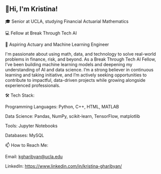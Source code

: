 ## 👋Hi, I'm Kristina!

🎓 Senior at UCLA, studying Financial Actuarial Mathematics

💻 Fellow at Break Through Tech AI

💼 Aspiring Actuary and Machine Learning Engineer


I'm passionate about using math, data, and technology to solve real-world problems in finance, risk, and beyond. As a Break Through Tech AI Fellow, I’ve been building machine learning models and deepening my understanding of AI and data science. I’m a strong believer in continuous learning and taking initiative, and I’m actively seeking opportunities to contribute to impactful, data-driven projects while growing alongside experienced professionals.


🛠 Tech Stack:

Programming Languages: Python, C++, HTML, MATLAB

Data Science: Pandas, NumPy, scikit-learn, TensorFlow, matplotlib

Tools: Jupyter Notebooks

Databases: MySQL
 

📫 How to Reach Me:

Email: kgharibyan@ucla.edu

LinkedIn: https://www.linkedin.com/in/kristina-gharibyan/

